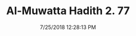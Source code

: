 ---
title        : "Al-Muwatta Hadith 2. 77"
date         : 7/25/2018 12:28:13 PM
draft        : false
type         : "hadith"
layout       : "hadith"
BookCode     : "AMH"
VolumeNumber : "2"
HadithNumber : "77"
categories  :  ["Purity - Obligation to Do Ghusl when the Two Circumcised Parts Meet"]
---